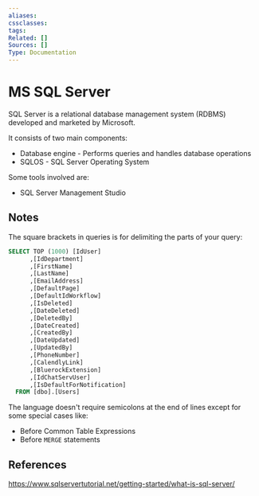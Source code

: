 ```yaml
---
aliases:
cssclasses:
tags:
Related: []
Sources: []
Type: Documentation
---
```

# MS SQL Server

SQL Server is a relational database management system (RDBMS) developed and marketed by Microsoft.

It consists of two main components:

- Database engine - Performs queries and handles database operations
- SQLOS - SQL Server Operating System

Some tools involved are:

- SQL Server Management Studio

## Notes

The square brackets in queries is for delimiting the parts of your query:

```sql
SELECT TOP (1000) [IdUser]
      ,[IdDepartment]
      ,[FirstName]
      ,[LastName]
      ,[EmailAddress]
      ,[DefaultPage]
      ,[DefaultIdWorkflow]
      ,[IsDeleted]
      ,[DateDeleted]
      ,[DeletedBy]
      ,[DateCreated]
      ,[CreatedBy]
      ,[DateUpdated]
      ,[UpdatedBy]
      ,[PhoneNumber]
      ,[CalendlyLink]
      ,[BluerockExtension]
      ,[IdChatServUser]
      ,[IsDefaultForNotification]
  FROM [dbo].[Users]
```

The language doesn't require semicolons at the end of lines except for some special cases like:

- Before Common Table Expressions
- Before `MERGE` statements



## References

https://www.sqlservertutorial.net/getting-started/what-is-sql-server/